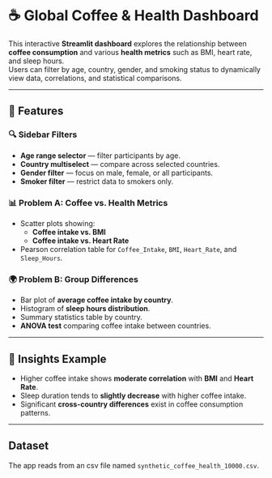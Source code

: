 # ☕ Global Coffee & Health Dashboard

This interactive **Streamlit dashboard** explores the relationship between **coffee consumption** and various **health metrics** such as BMI, heart rate, and sleep hours.  
Users can filter by age, country, gender, and smoking status to dynamically view data, correlations, and statistical comparisons.

---

## 🚀 Features

### 🔍 Sidebar Filters
- **Age range selector** — filter participants by age.  
- **Country multiselect** — compare across selected countries.  
- **Gender filter** — focus on male, female, or all participants.  
- **Smoker filter** — restrict data to smokers only.

### 📊 Problem A: Coffee vs. Health Metrics
- Scatter plots showing:
  - **Coffee intake vs. BMI**
  - **Coffee intake vs. Heart Rate**
- Pearson correlation table for `Coffee_Intake`, `BMI`, `Heart_Rate`, and `Sleep_Hours`.

### 🌍 Problem B: Group Differences
- Bar plot of **average coffee intake by country**.  
- Histogram of **sleep hours distribution**.  
- Summary statistics table by country.  
- **ANOVA test** comparing coffee intake between countries.

---

## 🧠 Insights Example

- Higher coffee intake shows **moderate correlation** with **BMI** and **Heart Rate**.  
- Sleep duration tends to **slightly decrease** with higher coffee intake.  
- Significant **cross-country differences** exist in coffee consumption patterns.  

---

##  Dataset
The app reads from an csv file named `synthetic_coffee_health_10000.csv`.
